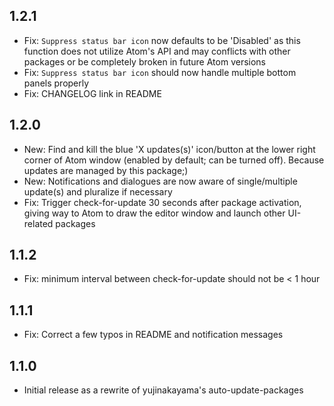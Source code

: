 ## 1.2.1
* Fix: `Suppress status bar icon` now defaults to be 'Disabled' as this function
         does not utilize Atom's API and may conflicts with other packages or be
         completely broken in future Atom versions
* Fix: `Suppress status bar icon` should now handle multiple bottom panels properly
* Fix: CHANGELOG link in README

## 1.2.0
* New: Find and kill the blue 'X updates(s)' icon/button at the lower right
         corner of Atom window (enabled by default; can be turned off).
         Because updates are managed by this package;)
* New: Notifications and dialogues are now aware of single/multiple update(s)
         and pluralize if necessary
* Fix: Trigger check-for-update 30 seconds after package activation,
         giving way to Atom to draw the editor window and launch other
         UI-related packages

## 1.1.2
* Fix: minimum interval between check-for-update should not be < 1 hour

## 1.1.1
* Fix: Correct a few typos in README and notification messages

## 1.1.0
* Initial release as a rewrite of yujinakayama's auto-update-packages